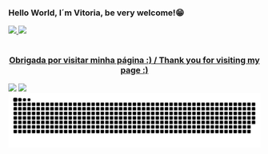 ### Hello World, I´m Vitoria, be very welcome!😁

 <div>
  <a href="https://github.com/lixiieux">
  <img height="180em" src="https://github-readme-stats.vercel.app/api?username=lixiieux&show_icons=true&theme=dracula&include_all_commits=true&count_private=true"/>
  <img height="180em" src="https://github-readme-stats.vercel.app/api/top-langs/?username=lixiieux&layout=compact&langs_count=16&theme=dracula"/>
</div>
<div style="display: inline_block"><br>
<h3 align="center"> Obrigada por visitar minha página :) / Thank you for visiting my page :) </h3>
</div>
<div> 
  <a href = "mailto:vi.santana0@hotmail.com"><img src="https://img.shields.io/badge/-Gmail-%23333?style=for-the-badge&logo=gmail&logoColor=white" target="_blank"></a>
  <a href="https://www.linkedin.com/in/vitoria-albertina-ribeiro-de-santana-6730241aa?utm_source=share&utm_campaign=share_via&utm_content=profile&utm_medium=android_app" target="_blank"><img src="https://img.shields.io/badge/-LinkedIn-%230077B5?style=for-the-badge&logo=linkedin&logoColor=white" target="_blank"></a> 
 
</div>
<picture>
  <source media="(prefers-color-scheme: dark)" srcset="https://raw.githubusercontent.com/lixiieux/lixiieux/output/github-contribution-grid-snake-dark.svg">
  <source media="(prefers-color-scheme: light)" srcset="https://raw.githubusercontent.com/lixiieux/lixiieux/output/github-contribution-grid-snake.svg">
  <img alt="github contribution grid snake animation" src="https://raw.githubusercontent.com/lixiieux/lixiieux/output/github-contribution-grid-snake.svg">
</picture>

